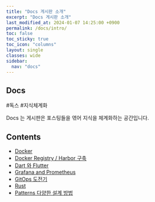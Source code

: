 ```yaml
---
title: "Docs 게시판 소개"
excerpt: "Docs 게시판 소개"
last_modified_at: 2024-01-07 14:25:00 +0900
permalink: /docs/intro/
toc: false
toc_sticky: true
toc_icon: "columns"
layout: single
classes: wide
sidebar:
  nav: "docs"
---
```


<!-- ![](/assets/images/docs_banner.jpeg) -->

## Docs  

<span class="ttag">#독스</span> <span class="ttag">#지식체계화</span>

Docs 는 게시판은 포스팅들을 엮어 지식을 체계화하는 공간입니다.  

## Contents

- [Docker](https://whdrns2013.github.io/docs/docker/intro/)  
- [Docker Registry / Harbor 구축](https://whdrns2013.github.io/docs/docker_registry/01_registry)  
- [Dart 와 Flutter](https://whdrns2013.github.io/docs/dart_and_flutter/intro)  
- [Grafana and Prometheus](https://whdrns2013.github.io/docs/grafana_and_prometheus/intro)  
- [GitOps 도전기](https://whdrns2013.github.io/docs/gitops/intro/)  
- [Rust](https://whdrns2013.github.io/docs/rust/01_rust_intro)  
- [Patterns 다양한 설계 방법](https://whdrns2013.github.io/docs/patterns/00_patterns_intro)  